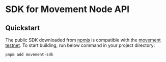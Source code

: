 # SDK for Movement Node API

## Quickstart

The public SDK downloaded from [npmjs](https://www.npmjs.com/package/movement-sdk) is compatible with the [movement testnet](https://seed-node1.movementlabs.xyz). To start building, run below command in your project directory:

```bash
pnpm add movement-sdk
```
